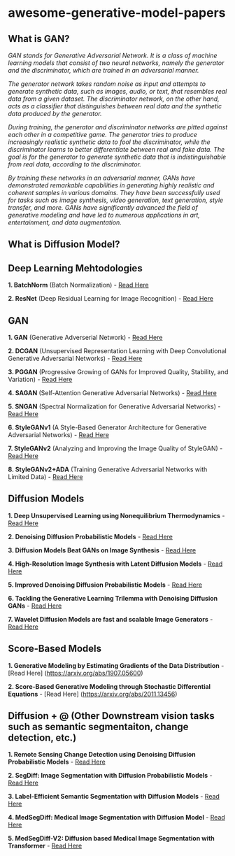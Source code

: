 awesome-generative-model-papers
====================

What is GAN? 
--------------
_GAN stands for Generative Adversarial Network. It is a class of machine learning models that consist of two neural networks, namely the generator and the discriminator, which are trained in an adversarial manner._

_The generator network takes random noise as input and attempts to generate synthetic data, such as images, audio, or text, that resembles real data from a given dataset. The discriminator network, on the other hand, acts as a classifier that distinguishes between real data and the synthetic data produced by the generator._

_During training, the generator and discriminator networks are pitted against each other in a competitive game. The generator tries to produce increasingly realistic synthetic data to fool the discriminator, while the discriminator learns to better differentiate between real and fake data. The goal is for the generator to generate synthetic data that is indistinguishable from real data, according to the discriminator._

_By training these networks in an adversarial manner, GANs have demonstrated remarkable capabilities in generating highly realistic and coherent samples in various domains. They have been successfully used for tasks such as image synthesis, video generation, text generation, style transfer, and more. GANs have significantly advanced the field of generative modeling and have led to numerous applications in art, entertainment, and data augmentation._

What is Diffusion Model?
----
Deep Learning Mehtodologies
-----
**1. BatchNorm** (Batch Normalization) - [Read Here](https://arxiv.org/abs/1502.03167)

**2. ResNet** (Deep Residual Learning for Image Recognition) - [Read Here](https://www.cv-foundation.org/openaccess/content_cvpr_2016/papers/He_Deep_Residual_Learning_CVPR_2016_paper.pdf)

GAN
-----------------
**1. GAN** (Generative Adverserial Network) - [Read Here](https://arxiv.org/abs/1406.2661)

**2. DCGAN** (Unsupervised Representation Learning with Deep Convolutional Generative Adversarial Networks) - [Read Here](https://arxiv.org/abs/1511.06434)

**3. PGGAN** (Progressive Growing of GANs for Improved Quality, Stability, and Variation) - [Read Here](https://research.nvidia.com/sites/default/files/pubs/2017-10_Progressive-Growing-of/karras2018iclr-paper.pdf)

**4. SAGAN** (Self-Attention Generative Adversarial Networks) - [Read Here](https://arxiv.org/abs/1805.08318)

**5. SNGAN** (Spectral Normalization for Generative Adversarial Networks) - [Read Here](https://arxiv.org/abs/1802.05957)

**6. StyleGANv1** (A Style-Based Generator Architecture for Generative Adversarial Networks) - [Read Here](https://arxiv.org/abs/1812.04948)

**7. StyleGANv2** (Analyzing and Improving the Image Quality of StyleGAN) - [Read Here](https://arxiv.org/abs/1912.04958)

**8. StyleGANv2+ADA** (Training Generative Adversarial Networks with Limited Data) - [Read Here](https://arxiv.org/abs/2006.06676)


Diffusion Models
-------
**1. Deep Unsupervised Learning using Nonequilibrium Thermodynamics** - [Read Here](https://arxiv.org/abs/1503.03585)

**2. Denoising Diffusion Probabilistic Models** - [Read Here](https://arxiv.org/abs/2006.11239)

**3. Diffusion Models Beat GANs on Image Synthesis** - [Read Here](https://arxiv.org/abs/2105.05233)

**4. High-Resolution Image Synthesis with Latent Diffusion Models** - [Read Here](https://arxiv.org/abs/2112.10752)

**5. Improved Denoising Diffusion Probabilistic Models** - [Read Here](https://arxiv.org/abs/2102.09672)

**6. Tackling the Generative Learning Trilemma with Denoising Diffusion GANs** - [Read Here](https://arxiv.org/abs/2112.07804)

**7. Wavelet Diffusion Models are fast and scalable Image Generators** - [Read Here](https://arxiv.org/abs/2211.16152)

Score-Based Models
----
**1. Generative Modeling by Estimating Gradients of the Data Distribution** - [Read Here] (https://arxiv.org/abs/1907.05600) 

**2. Score-Based Generative Modeling through Stochastic Differential Equations** - [Read Here] (https://arxiv.org/abs/2011.13456)

Diffusion + @ (Other Downstream vision tasks such as semantic segmentaiton, change detection, etc.)
--- 
**1. Remote Sensing Change Detection using Denoising Diffusion Probabilistic Models** - [Read Here](https://arxiv.org/abs/2206.11892)

**2. SegDiff: Image Segmentation with Diffusion Probabilistic Models** - [Read Here](https://arxiv.org/abs/2112.00390)

**3. Label-Efficient Semantic Segmentation with Diffusion Models** - [Read Here](https://arxiv.org/abs/2112.03126)

**4. MedSegDiff: Medical Image Segmentation with Diffusion Model** - [Read Here](https://arxiv.org/abs/2301.11798)

**5. MedSegDiff-V2: Diffusion based Medical Image Segmentation with Transformer** - [Read Here](https://arxiv.org/abs/2301.11798)
